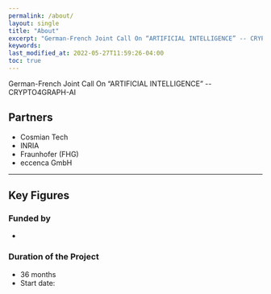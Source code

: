 ```yaml
---
permalink: /about/
layout: single
title: "About"
excerpt: "German-French Joint Call On “ARTIFICIAL INTELLIGENCE” -- CRYPTO4GRAPH-AI"
keywords: 
last_modified_at: 2022-05-27T11:59:26-04:00
toc: true
---
```


German-French Joint Call On “ARTIFICIAL INTELLIGENCE” -- CRYPTO4GRAPH-AI

## Partners

- Cosmian Tech
- INRIA
- Fraunhofer (FHG)
- eccenca GmbH

---

## Key Figures

### Funded by
- 

### Duration of the Project
- 36 months
- Start date: 
